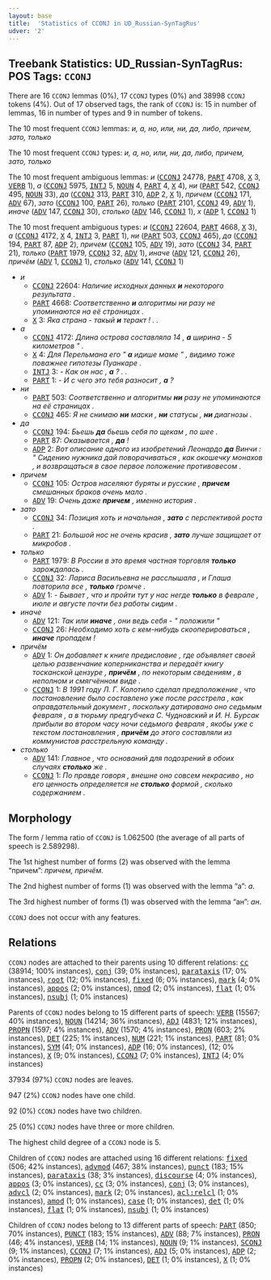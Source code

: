 ```yaml
---
layout: base
title:  'Statistics of CCONJ in UD_Russian-SynTagRus'
udver: '2'
---
```


## Treebank Statistics: UD_Russian-SynTagRus: POS Tags: `CCONJ`

There are 16 `CCONJ` lemmas (0%), 17 `CCONJ` types (0%) and 38998 `CCONJ` tokens (4%).
Out of 17 observed tags, the rank of `CCONJ` is: 15 in number of lemmas, 16 in number of types and 9 in number of tokens.

The 10 most frequent `CCONJ` lemmas: <em>и, а, но, или, ни, да, либо, причем, зато, только</em>

The 10 most frequent `CCONJ` types:  <em>и, а, но, или, ни, да, либо, причем, зато, только</em>

The 10 most frequent ambiguous lemmas: <em>и</em> (<tt><a href="ru_syntagrus-pos-CCONJ.html">CCONJ</a></tt> 24778, <tt><a href="ru_syntagrus-pos-PART.html">PART</a></tt> 4708, <tt><a href="ru_syntagrus-pos-X.html">X</a></tt> 3, <tt><a href="ru_syntagrus-pos-VERB.html">VERB</a></tt> 1), <em>а</em> (<tt><a href="ru_syntagrus-pos-CCONJ.html">CCONJ</a></tt> 5975, <tt><a href="ru_syntagrus-pos-INTJ.html">INTJ</a></tt> 5, <tt><a href="ru_syntagrus-pos-NOUN.html">NOUN</a></tt> 4, <tt><a href="ru_syntagrus-pos-PART.html">PART</a></tt> 4, <tt><a href="ru_syntagrus-pos-X.html">X</a></tt> 4), <em>ни</em> (<tt><a href="ru_syntagrus-pos-PART.html">PART</a></tt> 542, <tt><a href="ru_syntagrus-pos-CCONJ.html">CCONJ</a></tt> 495, <tt><a href="ru_syntagrus-pos-NOUN.html">NOUN</a></tt> 33), <em>да</em> (<tt><a href="ru_syntagrus-pos-CCONJ.html">CCONJ</a></tt> 313, <tt><a href="ru_syntagrus-pos-PART.html">PART</a></tt> 310, <tt><a href="ru_syntagrus-pos-ADP.html">ADP</a></tt> 2, <tt><a href="ru_syntagrus-pos-X.html">X</a></tt> 1), <em>причем</em> (<tt><a href="ru_syntagrus-pos-CCONJ.html">CCONJ</a></tt> 171, <tt><a href="ru_syntagrus-pos-ADV.html">ADV</a></tt> 67), <em>зато</em> (<tt><a href="ru_syntagrus-pos-CCONJ.html">CCONJ</a></tt> 100, <tt><a href="ru_syntagrus-pos-PART.html">PART</a></tt> 26), <em>только</em> (<tt><a href="ru_syntagrus-pos-PART.html">PART</a></tt> 2101, <tt><a href="ru_syntagrus-pos-CCONJ.html">CCONJ</a></tt> 49, <tt><a href="ru_syntagrus-pos-ADV.html">ADV</a></tt> 1), <em>иначе</em> (<tt><a href="ru_syntagrus-pos-ADV.html">ADV</a></tt> 147, <tt><a href="ru_syntagrus-pos-CCONJ.html">CCONJ</a></tt> 30), <em>столько</em> (<tt><a href="ru_syntagrus-pos-ADV.html">ADV</a></tt> 146, <tt><a href="ru_syntagrus-pos-CCONJ.html">CCONJ</a></tt> 1), <em>х</em> (<tt><a href="ru_syntagrus-pos-ADP.html">ADP</a></tt> 1, <tt><a href="ru_syntagrus-pos-CCONJ.html">CCONJ</a></tt> 1)

The 10 most frequent ambiguous types:  <em>и</em> (<tt><a href="ru_syntagrus-pos-CCONJ.html">CCONJ</a></tt> 22604, <tt><a href="ru_syntagrus-pos-PART.html">PART</a></tt> 4668, <tt><a href="ru_syntagrus-pos-X.html">X</a></tt> 3), <em>а</em> (<tt><a href="ru_syntagrus-pos-CCONJ.html">CCONJ</a></tt> 4172, <tt><a href="ru_syntagrus-pos-X.html">X</a></tt> 4, <tt><a href="ru_syntagrus-pos-INTJ.html">INTJ</a></tt> 3, <tt><a href="ru_syntagrus-pos-PART.html">PART</a></tt> 1), <em>ни</em> (<tt><a href="ru_syntagrus-pos-PART.html">PART</a></tt> 503, <tt><a href="ru_syntagrus-pos-CCONJ.html">CCONJ</a></tt> 465), <em>да</em> (<tt><a href="ru_syntagrus-pos-CCONJ.html">CCONJ</a></tt> 194, <tt><a href="ru_syntagrus-pos-PART.html">PART</a></tt> 87, <tt><a href="ru_syntagrus-pos-ADP.html">ADP</a></tt> 2), <em>причем</em> (<tt><a href="ru_syntagrus-pos-CCONJ.html">CCONJ</a></tt> 105, <tt><a href="ru_syntagrus-pos-ADV.html">ADV</a></tt> 19), <em>зато</em> (<tt><a href="ru_syntagrus-pos-CCONJ.html">CCONJ</a></tt> 34, <tt><a href="ru_syntagrus-pos-PART.html">PART</a></tt> 21), <em>только</em> (<tt><a href="ru_syntagrus-pos-PART.html">PART</a></tt> 1979, <tt><a href="ru_syntagrus-pos-CCONJ.html">CCONJ</a></tt> 32, <tt><a href="ru_syntagrus-pos-ADV.html">ADV</a></tt> 1), <em>иначе</em> (<tt><a href="ru_syntagrus-pos-ADV.html">ADV</a></tt> 121, <tt><a href="ru_syntagrus-pos-CCONJ.html">CCONJ</a></tt> 26), <em>причём</em> (<tt><a href="ru_syntagrus-pos-ADV.html">ADV</a></tt> 1, <tt><a href="ru_syntagrus-pos-CCONJ.html">CCONJ</a></tt> 1), <em>столько</em> (<tt><a href="ru_syntagrus-pos-ADV.html">ADV</a></tt> 141, <tt><a href="ru_syntagrus-pos-CCONJ.html">CCONJ</a></tt> 1)


* <em>и</em>
  * <tt><a href="ru_syntagrus-pos-CCONJ.html">CCONJ</a></tt> 22604: <em>Наличие исходных данных <b>и</b> некоторого результата .</em>
  * <tt><a href="ru_syntagrus-pos-PART.html">PART</a></tt> 4668: <em>Соответственно <b>и</b> алгоритмы ни разу не упоминаются на её страницах .</em>
  * <tt><a href="ru_syntagrus-pos-X.html">X</a></tt> 3: <em>Яка страна - такый <b>и</b> теракт ! . .</em>
* <em>а</em>
  * <tt><a href="ru_syntagrus-pos-CCONJ.html">CCONJ</a></tt> 4172: <em>Длина острова составляла 14 , <b>а</b> ширина - 5 километров " .</em>
  * <tt><a href="ru_syntagrus-pos-X.html">X</a></tt> 4: <em>Для Перельмана его " <b>а</b> идише маме " , видимо тоже поважнее гипотезы Пуанкаре .</em>
  * <tt><a href="ru_syntagrus-pos-INTJ.html">INTJ</a></tt> 3: <em>- Как он нас , <b>а</b> ? . .</em>
  * <tt><a href="ru_syntagrus-pos-PART.html">PART</a></tt> 1: <em>- И с чего это тебя разносит , <b>а</b> ?</em>
* <em>ни</em>
  * <tt><a href="ru_syntagrus-pos-PART.html">PART</a></tt> 503: <em>Соответственно и алгоритмы <b>ни</b> разу не упоминаются на её страницах .</em>
  * <tt><a href="ru_syntagrus-pos-CCONJ.html">CCONJ</a></tt> 465: <em>Я не снимаю <b>ни</b> маски , <b>ни</b> статусы , <b>ни</b> диагнозы .</em>
* <em>да</em>
  * <tt><a href="ru_syntagrus-pos-CCONJ.html">CCONJ</a></tt> 194: <em>Бьешь <b>да</b> бьешь себя по щекам , по шее .</em>
  * <tt><a href="ru_syntagrus-pos-PART.html">PART</a></tt> 87: <em>Оказывается , <b>да</b> !</em>
  * <tt><a href="ru_syntagrus-pos-ADP.html">ADP</a></tt> 2: <em>Вот описание одного из изобретений Леонардо <b>да</b> Винчи : " Сидению нужника дай поворачиваться , как окошечку монахов , и возвращаться в свое первое положение противовесом .</em>
* <em>причем</em>
  * <tt><a href="ru_syntagrus-pos-CCONJ.html">CCONJ</a></tt> 105: <em>Остров населяют буряты и русские , <b>причем</b> смешанных браков очень мало .</em>
  * <tt><a href="ru_syntagrus-pos-ADV.html">ADV</a></tt> 19: <em>Очень даже <b>причем</b> , именно история .</em>
* <em>зато</em>
  * <tt><a href="ru_syntagrus-pos-CCONJ.html">CCONJ</a></tt> 34: <em>Позиция хоть и начальная , <b>зато</b> с перспективой роста .</em>
  * <tt><a href="ru_syntagrus-pos-PART.html">PART</a></tt> 21: <em>Большой нос не очень красив , <b>зато</b> лучше защищает от микробов .</em>
* <em>только</em>
  * <tt><a href="ru_syntagrus-pos-PART.html">PART</a></tt> 1979: <em>В России в это время частная торговля <b>только</b> зарождалась .</em>
  * <tt><a href="ru_syntagrus-pos-CCONJ.html">CCONJ</a></tt> 32: <em>Лариса Васильевна не расслышала , и Глаша повторила все , <b>только</b> громче .</em>
  * <tt><a href="ru_syntagrus-pos-ADV.html">ADV</a></tt> 1: <em>- Бывает , что и пройти тут у нас негде <b>только</b> в феврале , июле и августе почти без работы сидим .</em>
* <em>иначе</em>
  * <tt><a href="ru_syntagrus-pos-ADV.html">ADV</a></tt> 121: <em>Так или <b>иначе</b> , они ведь себя - " положили "</em>
  * <tt><a href="ru_syntagrus-pos-CCONJ.html">CCONJ</a></tt> 26: <em>Необходимо хоть с кем-нибудь скооперироваться , <b>иначе</b> пропадем !</em>
* <em>причём</em>
  * <tt><a href="ru_syntagrus-pos-ADV.html">ADV</a></tt> 1: <em>Он добавляет к книге предисловие , где объявляет своей целью развенчание коперниканства и передаёт книгу тосканской цензуре , <b>причём</b> , по некоторым сведениям , в неполном и смягчённом виде .</em>
  * <tt><a href="ru_syntagrus-pos-CCONJ.html">CCONJ</a></tt> 1: <em>В 1991 году Л. Г. Колотило сделал предположение , что постановление было составлено уже после расстрела , как оправдательный документ , поскольку датировано оно седьмым февраля , а в тюрьму предгубчека С. Чудновский и И. Н. Бурсак прибыли во втором часу ночи седьмого февраля , якобы уже с текстом постановления , <b>причём</b> до этого составляли из коммунистов расстрельную команду .</em>
* <em>столько</em>
  * <tt><a href="ru_syntagrus-pos-ADV.html">ADV</a></tt> 141: <em>Главное , что оснований для подозрений в обоих случаях <b>столько</b> же .</em>
  * <tt><a href="ru_syntagrus-pos-CCONJ.html">CCONJ</a></tt> 1: <em>По правде говоря , внешне оно совсем некрасиво , но его ценность определяется не <b>столько</b> формой , сколько содержанием .</em>

## Morphology

The form / lemma ratio of `CCONJ` is 1.062500 (the average of all parts of speech is 2.589298).

The 1st highest number of forms (2) was observed with the lemma “причем”: <em>причем, причём</em>.

The 2nd highest number of forms (1) was observed with the lemma “а”: <em>а</em>.

The 3rd highest number of forms (1) was observed with the lemma “ан”: <em>ан</em>.

`CCONJ` does not occur with any features.


## Relations

`CCONJ` nodes are attached to their parents using 10 different relations: <tt><a href="ru_syntagrus-dep-cc.html">cc</a></tt> (38914; 100% instances), <tt><a href="ru_syntagrus-dep-conj.html">conj</a></tt> (39; 0% instances), <tt><a href="ru_syntagrus-dep-parataxis.html">parataxis</a></tt> (17; 0% instances), <tt><a href="ru_syntagrus-dep-root.html">root</a></tt> (12; 0% instances), <tt><a href="ru_syntagrus-dep-fixed.html">fixed</a></tt> (6; 0% instances), <tt><a href="ru_syntagrus-dep-mark.html">mark</a></tt> (4; 0% instances), <tt><a href="ru_syntagrus-dep-appos.html">appos</a></tt> (2; 0% instances), <tt><a href="ru_syntagrus-dep-nmod.html">nmod</a></tt> (2; 0% instances), <tt><a href="ru_syntagrus-dep-flat.html">flat</a></tt> (1; 0% instances), <tt><a href="ru_syntagrus-dep-nsubj.html">nsubj</a></tt> (1; 0% instances)

Parents of `CCONJ` nodes belong to 15 different parts of speech: <tt><a href="ru_syntagrus-pos-VERB.html">VERB</a></tt> (15567; 40% instances), <tt><a href="ru_syntagrus-pos-NOUN.html">NOUN</a></tt> (14214; 36% instances), <tt><a href="ru_syntagrus-pos-ADJ.html">ADJ</a></tt> (4831; 12% instances), <tt><a href="ru_syntagrus-pos-PROPN.html">PROPN</a></tt> (1597; 4% instances), <tt><a href="ru_syntagrus-pos-ADV.html">ADV</a></tt> (1570; 4% instances), <tt><a href="ru_syntagrus-pos-PRON.html">PRON</a></tt> (603; 2% instances), <tt><a href="ru_syntagrus-pos-DET.html">DET</a></tt> (225; 1% instances), <tt><a href="ru_syntagrus-pos-NUM.html">NUM</a></tt> (221; 1% instances), <tt><a href="ru_syntagrus-pos-PART.html">PART</a></tt> (81; 0% instances), <tt><a href="ru_syntagrus-pos-SYM.html">SYM</a></tt> (41; 0% instances), <tt><a href="ru_syntagrus-pos-ADP.html">ADP</a></tt> (16; 0% instances),  (12; 0% instances), <tt><a href="ru_syntagrus-pos-X.html">X</a></tt> (9; 0% instances), <tt><a href="ru_syntagrus-pos-CCONJ.html">CCONJ</a></tt> (7; 0% instances), <tt><a href="ru_syntagrus-pos-INTJ.html">INTJ</a></tt> (4; 0% instances)

37934 (97%) `CCONJ` nodes are leaves.

947 (2%) `CCONJ` nodes have one child.

92 (0%) `CCONJ` nodes have two children.

25 (0%) `CCONJ` nodes have three or more children.

The highest child degree of a `CCONJ` node is 5.

Children of `CCONJ` nodes are attached using 16 different relations: <tt><a href="ru_syntagrus-dep-fixed.html">fixed</a></tt> (506; 42% instances), <tt><a href="ru_syntagrus-dep-advmod.html">advmod</a></tt> (467; 38% instances), <tt><a href="ru_syntagrus-dep-punct.html">punct</a></tt> (183; 15% instances), <tt><a href="ru_syntagrus-dep-parataxis.html">parataxis</a></tt> (38; 3% instances), <tt><a href="ru_syntagrus-dep-discourse.html">discourse</a></tt> (4; 0% instances), <tt><a href="ru_syntagrus-dep-appos.html">appos</a></tt> (3; 0% instances), <tt><a href="ru_syntagrus-dep-cc.html">cc</a></tt> (3; 0% instances), <tt><a href="ru_syntagrus-dep-conj.html">conj</a></tt> (3; 0% instances), <tt><a href="ru_syntagrus-dep-advcl.html">advcl</a></tt> (2; 0% instances), <tt><a href="ru_syntagrus-dep-mark.html">mark</a></tt> (2; 0% instances), <tt><a href="ru_syntagrus-dep-acl-relcl.html">acl:relcl</a></tt> (1; 0% instances), <tt><a href="ru_syntagrus-dep-amod.html">amod</a></tt> (1; 0% instances), <tt><a href="ru_syntagrus-dep-case.html">case</a></tt> (1; 0% instances), <tt><a href="ru_syntagrus-dep-det.html">det</a></tt> (1; 0% instances), <tt><a href="ru_syntagrus-dep-flat.html">flat</a></tt> (1; 0% instances), <tt><a href="ru_syntagrus-dep-nsubj.html">nsubj</a></tt> (1; 0% instances)

Children of `CCONJ` nodes belong to 13 different parts of speech: <tt><a href="ru_syntagrus-pos-PART.html">PART</a></tt> (850; 70% instances), <tt><a href="ru_syntagrus-pos-PUNCT.html">PUNCT</a></tt> (183; 15% instances), <tt><a href="ru_syntagrus-pos-ADV.html">ADV</a></tt> (88; 7% instances), <tt><a href="ru_syntagrus-pos-PRON.html">PRON</a></tt> (46; 4% instances), <tt><a href="ru_syntagrus-pos-VERB.html">VERB</a></tt> (14; 1% instances), <tt><a href="ru_syntagrus-pos-NOUN.html">NOUN</a></tt> (9; 1% instances), <tt><a href="ru_syntagrus-pos-SCONJ.html">SCONJ</a></tt> (9; 1% instances), <tt><a href="ru_syntagrus-pos-CCONJ.html">CCONJ</a></tt> (7; 1% instances), <tt><a href="ru_syntagrus-pos-ADJ.html">ADJ</a></tt> (5; 0% instances), <tt><a href="ru_syntagrus-pos-ADP.html">ADP</a></tt> (2; 0% instances), <tt><a href="ru_syntagrus-pos-PROPN.html">PROPN</a></tt> (2; 0% instances), <tt><a href="ru_syntagrus-pos-DET.html">DET</a></tt> (1; 0% instances), <tt><a href="ru_syntagrus-pos-X.html">X</a></tt> (1; 0% instances)

